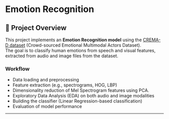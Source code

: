 # Emotion Recognition

## 📌 Project Overview
This project implements an **Emotion Recognition model** using the [CREMA-D dataset](https://github.com/CheyneyComputerScience/CREMA-D) (Crowd-sourced Emotional Multimodal Actors Dataset).  
The goal is to classify human emotions from speech and visual features, extracted from audio and image files from the dataset.

### Workflow
- Data loading and preprocessing
- Feature extraction (e.g., spectrograms, HOG, LBP)
- Dimensionality reduction of Mel Spectrogram features using PCA. 
- Exploratory Data Analysis (EDA) on both audio and image modalities
- Building the classifier (Linear Regression-based classification)
- Evaluation of model performance

---

## 
